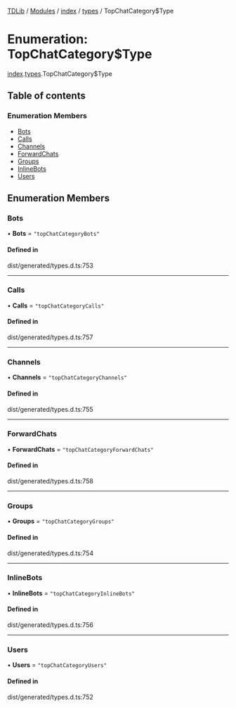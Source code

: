 [TDLib](../README.md) / [Modules](../modules.md) / [index](../modules/index.md) / [types](../modules/index.types.md) / TopChatCategory$Type

# Enumeration: TopChatCategory$Type

[index](../modules/index.md).[types](../modules/index.types.md).TopChatCategory$Type

## Table of contents

### Enumeration Members

- [Bots](index.types.TopChatCategory_Type.md#bots)
- [Calls](index.types.TopChatCategory_Type.md#calls)
- [Channels](index.types.TopChatCategory_Type.md#channels)
- [ForwardChats](index.types.TopChatCategory_Type.md#forwardchats)
- [Groups](index.types.TopChatCategory_Type.md#groups)
- [InlineBots](index.types.TopChatCategory_Type.md#inlinebots)
- [Users](index.types.TopChatCategory_Type.md#users)

## Enumeration Members

### Bots

• **Bots** = ``"topChatCategoryBots"``

#### Defined in

dist/generated/types.d.ts:753

___

### Calls

• **Calls** = ``"topChatCategoryCalls"``

#### Defined in

dist/generated/types.d.ts:757

___

### Channels

• **Channels** = ``"topChatCategoryChannels"``

#### Defined in

dist/generated/types.d.ts:755

___

### ForwardChats

• **ForwardChats** = ``"topChatCategoryForwardChats"``

#### Defined in

dist/generated/types.d.ts:758

___

### Groups

• **Groups** = ``"topChatCategoryGroups"``

#### Defined in

dist/generated/types.d.ts:754

___

### InlineBots

• **InlineBots** = ``"topChatCategoryInlineBots"``

#### Defined in

dist/generated/types.d.ts:756

___

### Users

• **Users** = ``"topChatCategoryUsers"``

#### Defined in

dist/generated/types.d.ts:752
